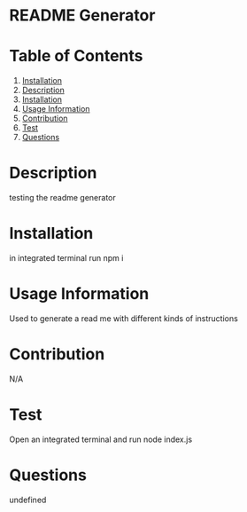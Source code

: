 # README Generator
# Table of Contents
1. [Installation](#installation)
2. [Description](#description)
3. [Installation](#installation)
4. [Usage Information](#usage-information)
5. [Contribution](#contribution)
6. [Test](#test)
7. [Questions](#questions)

# Description
testing the readme generator

# Installation
in integrated terminal run npm i

# Usage Information
Used to generate a read me with different kinds of instructions

# Contribution
N/A

# Test
Open an integrated terminal and run node index.js

# Questions
undefined
